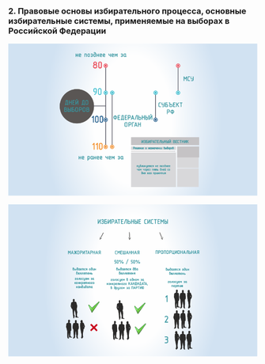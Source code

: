 ### 2. Правовые основы избирательного процесса, основные избирательные системы, применяемые на выборах в Российской Федерации

![ [Урок 2.1 - Избирательный процесс и его стадии ](#lesson-3.02.1) ](./3.02.1.svg)

![ [Урок 2.2 - Основные избирательные системы, применяемые на выборах в Российской Федерации ](#lesson-3.02.2) ](./3.02.2.svg)
